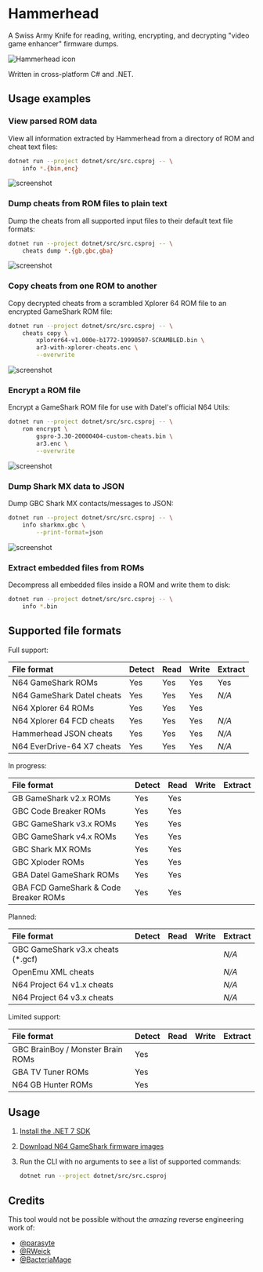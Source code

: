 # Hammerhead

A Swiss Army Knife for reading, writing, encrypting, and decrypting "video game enhancer" firmware dumps.

![Hammerhead icon](/assets/images/hammerhead-icon-256.png)

Written in cross-platform C# and .NET.

## Usage examples

### View parsed ROM data

View all information extracted by Hammerhead from a directory of ROM and cheat text files:

```bash
dotnet run --project dotnet/src/src.csproj -- \
    info *.{bin,enc}
```

![screenshot](/assets/screenshots/hammerhead-screenshot-20230705-info-n64-gs.png)

### Dump cheats from ROM files to plain text

Dump the cheats from all supported input files to their default text file formats:

```bash
dotnet run --project dotnet/src/src.csproj -- \
    cheats dump *.{gb,gbc,gba}
```

![screenshot](/assets/screenshots/hammerhead-screenshot-20230705-cheats-dump-gbc.png)

### Copy cheats from one ROM to another

Copy decrypted cheats from a scrambled Xplorer 64 ROM file to an encrypted GameShark ROM file:

```bash
dotnet run --project dotnet/src/src.csproj -- \
    cheats copy \
        xplorer64-v1.000e-b1772-19990507-SCRAMBLED.bin \
        ar3-with-xplorer-cheats.enc \
        --overwrite
```

![screenshot](/assets/screenshots/hammerhead-screenshot-20230705-cheats-copy-xp-to-gs.png)

### Encrypt a ROM file

Encrypt a GameShark ROM file for use with Datel's official N64 Utils:

```bash
dotnet run --project dotnet/src/src.csproj -- \
    rom encrypt \
        gspro-3.30-20000404-custom-cheats.bin \
        ar3.enc \
        --overwrite
```

![screenshot](/assets/screenshots/hammerhead-screenshot-20230705-rom-encrypt-n64-gs.png)

### Dump Shark MX data to JSON

Dump GBC Shark MX contacts/messages to JSON:

```bash
dotnet run --project dotnet/src/src.csproj -- \
    info sharkmx.gbc \
        --print-format=json
```

![screenshot](/assets/screenshots/hammerhead-screenshot-20230705-info-gbc-smx.png)

### Extract embedded files from ROMs

Decompress all embedded files inside a ROM and write them to disk:

```bash
dotnet run --project dotnet/src/src.csproj -- \
    info *.bin
```

## Supported file formats

Full support:

| File format                | Detect | Read | Write | Extract |
|:-------------------------- |:------ |:---- |:----- |:------- |
| N64 GameShark ROMs         | Yes    | Yes  | Yes   | Yes     |
| N64 GameShark Datel cheats | Yes    | Yes  | Yes   | _N/A_   |
| N64 Xplorer 64 ROMs        | Yes    | Yes  | Yes   |         |
| N64 Xplorer 64 FCD cheats  | Yes    | Yes  | Yes   | _N/A_   |
| Hammerhead JSON cheats     | Yes    | Yes  | Yes   | _N/A_   |
| N64 EverDrive-64 X7 cheats | Yes    | Yes  | Yes   | _N/A_   |

In progress:

| File format                           | Detect | Read | Write | Extract |
|:------------------------------------- |:------ |:---- |:----- |:------- |
| GB GameShark v2.x ROMs                | Yes    | Yes  |       |         |
| GBC Code Breaker ROMs                 | Yes    | Yes  |       |         |
| GBC GameShark v3.x ROMs               | Yes    | Yes  |       |         |
| GBC GameShark v4.x ROMs               | Yes    | Yes  |       |         |
| GBC Shark MX ROMs                     | Yes    | Yes  |       |         |
| GBC Xploder ROMs                      | Yes    | Yes  |       |         |
| GBA Datel GameShark ROMs              | Yes    | Yes  |       |         |
| GBA FCD GameShark & Code Breaker ROMs | Yes    | Yes  |       |         |

Planned:

| File format                        | Detect | Read | Write | Extract |
|:---------------------------------- |:------ |:---- |:----- |:------- |
| GBC GameShark v3.x cheats (\*.gcf) |        |      |       | _N/A_   |
| OpenEmu XML cheats                 |        |      |       | _N/A_   |
| N64 Project 64 v1.x cheats         |        |      |       | _N/A_   |
| N64 Project 64 v3.x cheats         |        |      |       | _N/A_   |

Limited support:

| File format                       | Detect | Read | Write | Extract |
|:--------------------------------- |:------ |:---- |:----- |:------- |
| GBC BrainBoy / Monster Brain ROMs | Yes    |      |       |         |
| GBA TV Tuner ROMs                 | Yes    |      |       |         |
| N64 GB Hunter ROMs                | Yes    |      |       |         |

## Usage

1. [Install the .NET 7 SDK](https://learn.microsoft.com/en-us/dotnet/core/install/)

2. [Download N64 GameShark firmware images](https://github.com/LibreShark/sharkdumps)

3. Run the CLI with no arguments to see a list of supported commands:

    ```bash
    dotnet run --project dotnet/src/src.csproj
    ```

## Credits

This tool would not be possible without the _amazing_ reverse engineering work of:

- [@parasyte](https://github.com/parasyte)
- [@RWeick](https://github.com/RWeick/REF1329-N64-Gameshark-Clone)
- [@BacteriaMage](https://github.com/BacteriaMage/n64-gameshark-data-model)

